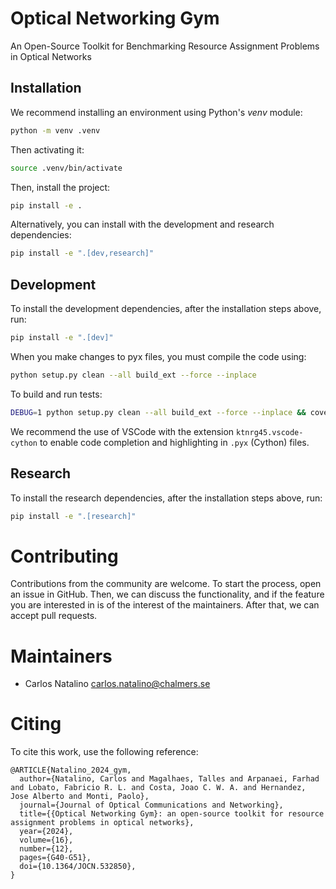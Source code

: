 # Optical Networking Gym
An Open-Source Toolkit for Benchmarking Resource Assignment Problems in Optical Networks

## Installation

We recommend installing an environment using Python's *venv* module:

```bash
python -m venv .venv
```

Then activating it:

```bash
source .venv/bin/activate
```

Then, install the project:

```bash
pip install -e .
```

Alternatively, you can install with the development and research dependencies:

```bash
pip install -e ".[dev,research]"
```

<!-- Then, installing the necessary build tools:

```bash
pip install -U pip setuptools Cython numpy
```

Then, it is time to build the package:

```bash
python setup.py build_ext -i
```

Finally, we need to install the package: -->


## Development

To install the development dependencies, after the installation steps above, run:

```bash
pip install -e ".[dev]"
```

When you make changes to pyx files, you must compile the code using:

```bash
python setup.py clean --all build_ext --force --inplace
```

To build and run tests:

```bash
DEBUG=1 python setup.py clean --all build_ext --force --inplace && coverage run -m pytest && coverage report
```

We recommend the use of VSCode with the extension `ktnrg45.vscode-cython` to enable code completion and highlighting in `.pyx` (Cython) files.

## Research

To install the research dependencies, after the installation steps above, run:

```bash
pip install -e ".[research]"
```

# Contributing

Contributions from the community are welcome.
To start the process, open an issue in GitHub.
Then, we can discuss the functionality, and if the feature you are interested in is of the interest of the maintainers.
After that, we can accept pull requests.

# Maintainers

- Carlos Natalino <carlos.natalino@chalmers.se>

# Citing

To cite this work, use the following reference:

```
@ARTICLE{Natalino_2024_gym,
  author={Natalino, Carlos and Magalhaes, Talles and Arpanaei, Farhad and Lobato, Fabricio R. L. and Costa, Joao C. W. A. and Hernandez, Jose Alberto and Monti, Paolo},
  journal={Journal of Optical Communications and Networking}, 
  title={{Optical Networking Gym}: an open-source toolkit for resource assignment problems in optical networks}, 
  year={2024},
  volume={16},
  number={12},
  pages={G40-G51},
  doi={10.1364/JOCN.532850},
}
```
